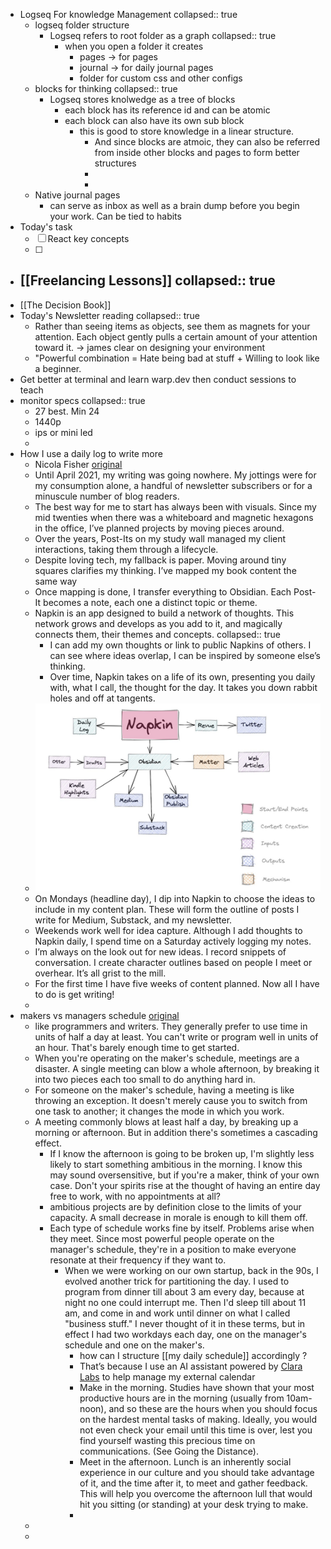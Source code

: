 - Logseq For knowledge Management
  collapsed:: true
	- logseq folder structure
		- Logseq  refers to root folder as a graph
		  collapsed:: true
			- when you open a folder it creates
				- pages -> for pages
				- journal -> for daily journal pages
				- folder for custom css and other configs
	- blocks for thinking
	  collapsed:: true
		- Logseq stores knolwedge as a tree of blocks
			- each block has its reference id and can be atomic
			- each block can also have its own sub block
				- this is good to store knowledge in a linear structure.
					- And since blocks are atmoic, they can also be referred from inside other blocks and pages to form better structures
					-
					-
	- Native journal pages
		- can serve as inbox as well as a brain dump before you begin your work. Can be tied to habits
- Today's task
	- [ ] React key concepts
	- [ ]
- [[Freelancing Lessons]]
  collapsed:: true
	-
- [[The Decision Book]]
- Today's Newsletter reading
  collapsed:: true
	- Rather than seeing items as objects, see them as magnets for your attention. Each object gently pulls a certain amount of your attention toward it. -> james clear on designing your environment
	- "Powerful combination = Hate being bad at stuff + Willing to look like a beginner.
- Get better at terminal and learn warp.dev then conduct sessions to teach
- monitor specs
  collapsed:: true
	- 27 best. Min 24
	- 1440p
	- ips or mini led
	-
- How I use a daily log to write more
	- Nicola Fisher [original](https://medium.com/@nicolafisherwriter/how-i-use-a-daily-log-to-write-more-cd4a7434ee2e?source=explore---------7-98--------------------34b642df_17b9_4081_b916_112030b8cf93-------15---&utm_source=pocket_mylist)
	- Until April 2021, my writing was going nowhere. My jottings were for my consumption alone, a handful of newsletter subscribers or for a minuscule number of blog readers.
	- The best way for me to start has always been with visuals. Since my mid twenties when there was a whiteboard and magnetic hexagons in the office, I’ve planned projects by moving pieces around.
	- Over the years, Post-Its on my study wall managed my client interactions, taking them through a lifecycle.
	- Despite loving tech, my fallback is paper. Moving around tiny squares clarifies my thinking. I’ve mapped my book content the same way
	- Once mapping is done, I transfer everything to Obsidian. Each Post-It becomes a note, each one a distinct topic or theme.
	- Napkin is an app designed to build a network of thoughts. This network grows and develops as you add to it, and magically connects them, their themes and concepts.
	  collapsed:: true
		- I can add my own thoughts or link to public Napkins of others. I can see where ideas overlap, I can be inspired by someone else’s thinking.
		- Over time, Napkin takes on a life of its own, presenting you daily with, what I call, the thought for the day. It takes you down rabbit holes and off at tangents.
	- ![image.png](../assets/image_1649414763295_0.png)
	- On Mondays (headline day), I dip into Napkin to choose the ideas to include in my content plan. These will form the outline of posts I write for Medium, Substack, and my newsletter.
	- Weekends work well for idea capture. Although I add thoughts to Napkin daily, I spend time on a Saturday actively logging my notes.
	- I’m always on the look out for new ideas. I record snippets of conversation. I create character outlines based on people I meet or overhear. It’s all grist to the mill.
	- For the first time I have five weeks of content planned. Now all I have to do is get writing!
	-
- makers vs managers schedule [original](http://www.paulgraham.com/makersschedule.html?utm_source=pocket_mylist)
	- like programmers and writers. They generally prefer to use time in units of half a day at least. You can't write or program well in units of an hour. That's barely enough time to get started.
	- When you're operating on the maker's schedule, meetings are a disaster. A single meeting can blow a whole afternoon, by breaking it into two pieces each too small to do anything hard in.
	- For someone on the maker's schedule, having a meeting is like throwing an exception. It doesn't merely cause you to switch from one task to another; it changes the mode in which you work.
	- A meeting commonly blows at least half a day, by breaking up a morning or afternoon. But in addition there's sometimes a cascading effect.
		- If I know the afternoon is going to be broken up, I'm slightly less likely to start something ambitious in the morning. I know this may sound oversensitive, but if you're a maker, think of your own case. Don't your spirits rise at the thought of having an entire day free to work, with no appointments at all?
		- ambitious projects are by definition close to the limits of your capacity. A small decrease in morale is enough to kill them off.
		- Each type of schedule works fine by itself. Problems arise when they meet. Since most powerful people operate on the manager's schedule, they're in a position to make everyone resonate at their frequency if they want to.
			- When we were working on our own startup, back in the 90s, I evolved another trick for partitioning the day. I used to program from dinner till about 3 am every day, because at night no one could interrupt me. Then I'd sleep till about 11 am, and come in and work until dinner on what I called "business stuff." I never thought of it in these terms, but in effect I had two workdays each day, one on the manager's schedule and one on the maker's.
				- how can I structure [[my daily schedule]] accordingly ?
				- That’s because I use an AI assistant powered by [Clara Labs](https://claralabs.com/) to help manage my external calendar
				- Make in the morning. Studies have shown that your most productive hours are in the morning (usually from 10am-noon), and so these are the hours when you should focus on the hardest mental tasks of making. Ideally, you would not even check your email until this time is over, lest you find yourself wasting this precious time on communications. (See Going the Distance).
				- Meet in the afternoon. Lunch is an inherently social experience in our culture and you should take advantage of it, and the time after it, to meet and gather feedback. This will help you overcome the afternoon lull that would hit you sitting (or standing) at your desk trying to make.
				-
	-
	-